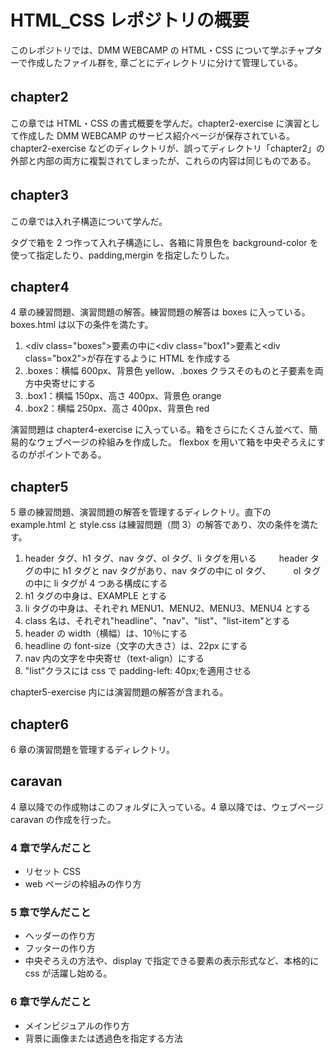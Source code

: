 # HTML_CSS レポジトリの概要　

このレポジトリでは、DMM WEBCAMP の HTML・CSS について学ぶチャプターで作成したファイル群を,
章ごとにディレクトリに分けて管理している。

## chapter2 　　

この章では HTML・CSS の書式概要を学んだ。chapter2-exercise に演習として作成した DMM WEBCAMP のサービス紹介ページが保存されている。
chapter2-exercise などのディレクトリが、誤ってディレクトリ「chapter2」の外部と内部の両方に複製されてしまったが、これらの内容は同じものである。

## chapter3 　　

この章では入れ子構造について学んだ。<div>タグで箱を 2 つ作って入れ子構造にし、各箱に背景色を background-color を使って指定したり、padding,mergin を指定したりした。

## chapter4

4 章の練習問題、演習問題の解答。練習問題の解答は boxes に入っている。boxes.html は以下の条件を満たす。

1. \<div class="boxes">要素の中に\<div class="box1">要素と\<div class="box2">が存在するように HTML を作成する
2. .boxes：横幅 600px、背景色 yellow、.boxes クラスそのものと子要素を両方中央寄せにする
3. .box1：横幅 150px、高さ 400px、背景色 orange
4. .box2：横幅 250px、高さ 400px、背景色 red

演習問題は chapter4-exercise に入っている。箱をさらにたくさん並べて、簡易的なウェブページの枠組みを作成した。
flexbox を用いて箱を中央ぞろえにするのがポイントである。

## chapter5

5 章の練習問題、演習問題の解答を管理するディレクトリ。直下の example.html と style.css は練習問題（問 3）の解答であり、次の条件を満たす。

1. header タグ、h1 タグ、nav タグ、ol タグ、li タグを用いる
   　　 header タグの中に h1 タグと nav タグがあり、nav タグの中に ol タグ、
   　　 ol タグの中に li タグが 4 つある構成にする
2. h1 タグの中身は、EXAMPLE とする
3. li タグの中身は、それぞれ MENU1、MENU2、MENU3、MENU4 とする
4. class 名は、それぞれ"headline"、"nav"、"list"、"list-item"とする
5. header の width（横幅）は、10％にする
6. headline の font-size（文字の大きさ）は、22px にする
7. nav 内の文字を中央寄せ（text-align）にする
8. "list"クラスには css で padding-left: 40px;を適用させる

chapter5-exercise 内には演習問題の解答が含まれる。

## chapter6

6 章の演習問題を管理するディレクトリ。

## caravan

4 章以降での作成物はこのフォルダに入っている。4 章以降では、ウェブページ caravan の作成を行った。

### 4 章で学んだこと

- リセット CSS
- web ページの枠組みの作り方

### 5 章で学んだこと

- ヘッダーの作り方
- フッターの作り方
- 中央ぞろえの方法や、display で指定できる要素の表示形式など、本格的に css が活躍し始める。

### 6 章で学んだこと

- メインビジュアルの作り方
- 背景に画像または透過色を指定する方法
